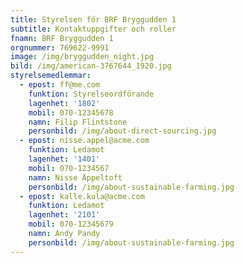```yaml
---
title: Styrelsen för BRF Bryggudden 1
subtitle: Kontaktuppgifter och roller
fnamn: BRF Bryggudden 1
orgnummer: 769622-9991
image: /img/bryggudden_night.jpg
bild: /img/american-3767644_1920.jpg
styrelsemedlemmar:
  - epost: ff@me.com
    funktion: Styrelseordförande
    lagenhet: '1802'
    mobil: 070-12345678
    namn: Filip Flintstone
    personbild: /img/about-direct-sourcing.jpg
  - epost: nisse.appel@acme.com
    funktion: Ledamot
    lagenhet: '1401'
    mobil: 070-1234567
    namn: Nisse Äppeltoft
    personbild: /img/about-sustainable-farming.jpg
  - epost: kalle.kula@acme.com
    funktion: Ledamot
    lagenhet: '2101'
    mobil: 070-12345679
    namn: Andy Pandy
    personbild: /img/about-sustainable-farming.jpg
---
```


